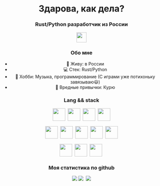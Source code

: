 <div id="header" align="center">
    <h1>Здарова, как дела?</h1>
    <h3>Rust/Python разработчик из России</h3>
<div>

<a href="lolzteam-url">
    <img src="https://lolz.live/favicon.svg" height="32", width="32"/>
</a>


### Обо мне
- :compass: Живу: в России
- :computer: Стек: Rust/Python
- :high_brightness: Хобби: Музыка, программирование (С играми уже потихоньку завязываю:smiley:)
- :firecracker: Вредные привычки: Курю


### Lang && stack

<img src="https://cdn.jsdelivr.net/gh/devicons/devicon@latest/icons/python/python-original-wordmark.svg" height="40" width="40"/>&nbsp;
<img src="https://cdn.jsdelivr.net/gh/devicons/devicon@latest/icons/poetry/poetry-original.svg" height="40" width="40"/>&nbsp;
<img src="https://cdn.jsdelivr.net/gh/devicons/devicon@latest/icons/sqlalchemy/sqlalchemy-original-wordmark.svg" height="40" width="40"/>&nbsp;
<img src="https://cdn.jsdelivr.net/gh/devicons/devicon@latest/icons/fastapi/fastapi-original-wordmark.svg" height="40" width="40"/>


<img src="https://cdn.jsdelivr.net/gh/devicons/devicon@latest/icons/rust/rust-original.svg" height="40" width="40"/>&nbsp;
<img src="https://actix.rs/img/logo-icon.png" height="40" width="40"/>&nbsp;
<img src="https://diesel.rs/assets/images/diesel_logo_favicon.png" height="40" width="40"/>&nbsp;
<img src="https://www.enzounified.com/images/adapters/SQLX-icon.png" height="40" width="40"/>&nbsp;
<img src="https://tokio.rs/img/icons/tokio.svg" height="40" width="40"/>

<img src="https://cdn.jsdelivr.net/gh/devicons/devicon@latest/icons/postgresql/postgresql-original-wordmark.svg" height="40" width="40"/>&nbsp;
<img src="https://cdn.jsdelivr.net/gh/devicons/devicon@latest/icons/docker/docker-original-wordmark.svg" height="40" width="40"/>&nbsp;
<img src="https://cdn.jsdelivr.net/gh/devicons/devicon@latest/icons/linux/linux-original.svg" height="40" width="40"/>&nbsp;


### Моя статистика по github
<img src="http://github-profile-summary-cards.vercel.app/api/cards/profile-details?username=molodost-vnutri&theme=aura_dark"/>
<img src="http://github-profile-summary-cards.vercel.app/api/cards/repos-per-language?username=molodost-vnutri&theme=aura_dark"/>&nbsp;
<img src="http://github-profile-summary-cards.vercel.app/api/cards/stats?username=molodost-vnutri&theme=aura_dark"/>